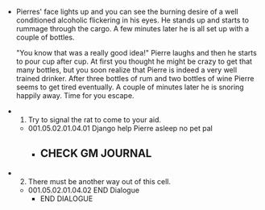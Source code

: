 - Pierres' face lights up and you can see the burning desire of a well conditioned alcoholic flickering in his eyes. He stands up and starts to rummage through the cargo. A few minutes later he is all set up with a couple of bottles.
  
  "You know that was a really good idea!" Pierre laughs and then he starts to pour cup after cup. At first you thought he might be crazy to get that many bottles, but you soon realize that Pierre is indeed a very well trained drinker. After three bottles of rum and two bottles of wine Pierre seems to get tired eventually. A couple of minutes later he is snoring happily away. Time for you escape.
- 1. Try to signal the rat to come to your aid.
	- 001.05.02.01.04.01 Django help Pierre asleep no pet pal
		- CHECK GM JOURNAL
			-
- 2. There must be another way out of this cell.
	- 001.05.02.01.04.02 END Dialogue
		- END DIALOGUE